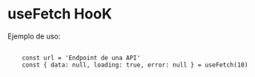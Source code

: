 # useFetch HooK 

Ejemplo de uso:
```

    const url = 'Endpoint de una API'
    const { data: null, loading: true, error: null } = useFetch(10)

```

